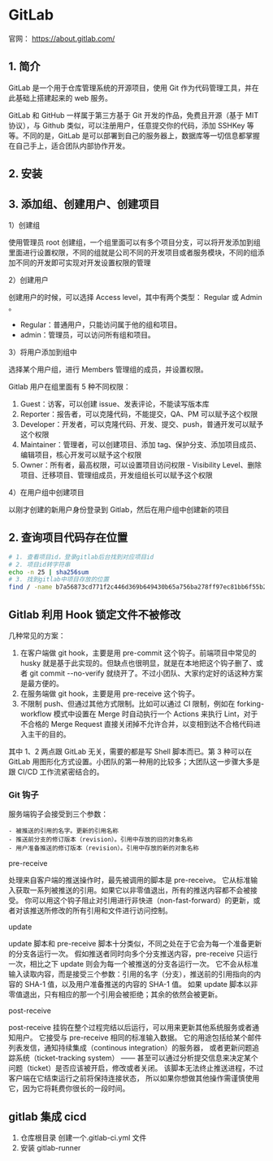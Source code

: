 # GitLab

官网： https://about.gitlab.com/

## 1. 简介

GitLab 是一个用于仓库管理系统的开源项目，使用 Git 作为代码管理工具，并在此基础上搭建起来的 web 服务。

GitLab 和 GitHub 一样属于第三方基于 Git 开发的作品，免费且开源（基于 MIT 协议），与 Github 类似，可以注册用户，任意提交你的代码，添加 SSHKey 等等。不同的是，GitLab 是可以部署到自己的服务器上，数据库等一切信息都掌握在自己手上，适合团队内部协作开发。

## 2. 安装

## 3. 添加组、创建用户、创建项目

1）创建组

使用管理员 root 创建组，一个组里面可以有多个项目分支，可以将开发添加到组里面进行设置权限，不同的组就是公司不同的开发项目或者服务模块，不同的组添加不同的开发即可实现对开发设置权限的管理

2）创建用户

创建用户的时候，可以选择 Access level，其中有两个类型： Regular 或 Admin 。

- Regular：普通用户，只能访问属于他的组和项目。
- admin：管理员，可以访问所有组和项目。

3）将用户添加到组中

选择某个用户组，进行 Members 管理组的成员，并设置权限。

Gitlab 用户在组里面有 5 种不同权限：

1. Guest：访客，可以创建 issue、发表评论，不能读写版本库
2. Reporter：报告者，可以克隆代码，不能提交，QA、PM 可以赋予这个权限
3. Developer：开发者，可以克隆代码、开发、提交、push，普通开发可以赋予这个权限
4. Maintainer：管理者，可以创建项目、添加 tag、保护分支、添加项目成员、编辑项目，核心开发可以赋予这个权限
5. Owner：所有者，最高权限，可以设置项目访问权限 - Visibility Level、删除项目、迁移项目、管理组成员，开发组组长可以赋予这个权限

4）在用户组中创建项目

以刚才创建的新用户身份登录到 Gitlab，然后在用户组中创建新的项目

## 2. 查询项目代码存在位置

```sh
# 1. 查看项目id，登录gitlab后台找到对应项目id
# 2. 项目id转字符串
echo -n 25 | sha256sum
# 3. 找到gitlab中项目存放的位置
find / -name b7a56873cd771f2c446d369b649430b65a756ba278ff97ec81bb6f55b2e73569.git
```

## Gitlab 利用 Hook 锁定文件不被修改

几种常见的方案：

1. 在客户端做 git hook，主要是用 pre-commit 这个钩子。前端项目中常见的 husky 就是基于此实现的。但缺点也很明显，就是在本地把这个钩子删了、或者 git commit --no-verify 就绕开了。不过小团队、大家约定好的话这种方案是最方便的。
2. 在服务端做 git hook，主要是用 pre-receive 这个钩子。
3. 不限制 push、但通过其他方式限制。比如可以通过 CI 限制，例如在 forking-workflow 模式中设置在 Merge 时自动执行一个 Actions 来执行 Lint，对于不合格的 Merge Request 直接关闭掉不允许合并，以变相到达不合格代码进入主干的目的。

其中 1、2 两点跟 GitLab 无关，需要的都是写 Shell 脚本而已。第 3 种可以在 GitLab 用图形化方式设置。小团队的第一种用的比较多；大团队这一步骤大多是跟 CI/CD 工作流紧密结合的。

### Git 钩子

服务端钩子会接受到三个参数：

    - 被推送的引用的名字。更新的引用名称
    - 推送前分支的修订版本（revision）。引用中存放的旧的对象名称
    - 用户准备推送的修订版本（revision）。引用中存放的新的对象名称

pre-receive

处理来自客户端的推送操作时，最先被调用的脚本是 pre-receive。 它从标准输入获取一系列被推送的引用。如果它以非零值退出，所有的推送内容都不会被接受。 你可以用这个钩子阻止对引用进行非快进（non-fast-forward）的更新，或者对该推送所修改的所有引用和文件进行访问控制。

update

update 脚本和 pre-receive 脚本十分类似，不同之处在于它会为每一个准备更新的分支各运行一次。 假如推送者同时向多个分支推送内容，pre-receive 只运行一次，相比之下 update 则会为每一个被推送的分支各运行一次。 它不会从标准输入读取内容，而是接受三个参数：引用的名字（分支），推送前的引用指向的内容的 SHA-1 值，以及用户准备推送的内容的 SHA-1 值。 如果 update 脚本以非零值退出，只有相应的那一个引用会被拒绝；其余的依然会被更新。

post-receive

post-receive 挂钩在整个过程完结以后运行，可以用来更新其他系统服务或者通知用户。 它接受与 pre-receive 相同的标准输入数据。 它的用途包括给某个邮件列表发信，通知持续集成（continous integration）的服务器， 或者更新问题追踪系统（ticket-tracking system） —— 甚至可以通过分析提交信息来决定某个问题（ticket）是否应该被开启，修改或者关闭。 该脚本无法终止推送进程，不过客户端在它结束运行之前将保持连接状态， 所以如果你想做其他操作需谨慎使用它，因为它将耗费你很长的一段时间。

## gitlab 集成 cicd

1. 仓库根目录 创建一个.gitlab-ci.yml 文件
2. 安装 gitlab-runner
